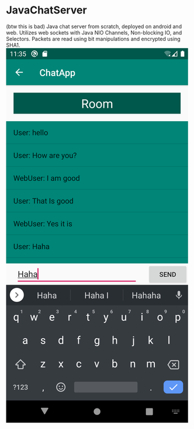 # JavaChatServer
(btw this is bad)
Java chat server from scratch, deployed on android and web. Utilizes web sockets with Java NIO Channels, Non-blocking IO, and Selectors. Packets are read using bit manipulations and encrypted using SHA1. 
<img src="AndroidApp/Chat Room with Messages.png">
